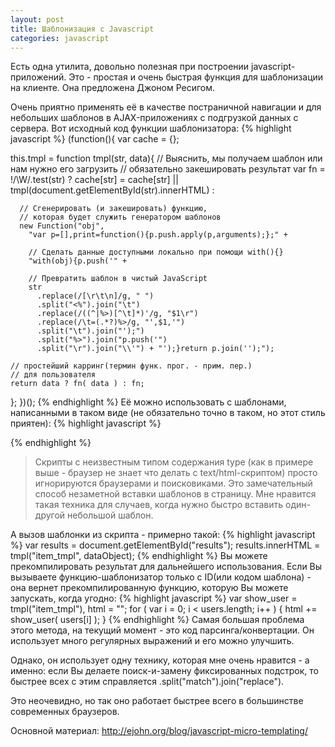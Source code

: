 ```yaml
---
layout: post
title: Шаблонизация с Javascript
categories: javascript
---
```


Есть одна утилита, довольно полезная при построении javascript-приложений. 
Это - простая и очень быстрая функция для шаблонизации на клиенте. Она предложена Джоном Ресигом.
<!--more-->
Очень приятно применять её в качестве постраничной навигации и для небольших шаблонов в AJAX-приложениях с подгрузкой данных с сервера.
Вот исходный код функции шаблонизатора:
{% highlight javascript %}
(function(){
  var cache = {};
 
  this.tmpl = function tmpl(str, data){
    // Выяснить, мы получаем шаблон или нам нужно его загрузить
    // обязательно закешировать результат
    var fn = !/\W/.test(str) ?
      cache[str] = cache[str] ||
        tmpl(document.getElementById(str).innerHTML) :
     
      // Сгенерировать (и закешировать) функцию, 
      // которая будет служить генератором шаблонов
      new Function("obj",
        "var p=[],print=function(){p.push.apply(p,arguments);};" +
       
        // Сделать данные доступными локально при помощи with(){}
        "with(obj){p.push('" +
       
        // Превратить шаблон в чистый JavaScript
        str
          .replace(/[\r\t\n]/g, " ")
          .split("<%").join("\t")
          .replace(/((^|%>)[^\t]*)'/g, "$1\r")
          .replace(/\t=(.*?)%>/g, "',$1,'")
          .split("\t").join("');")
          .split("%>").join("p.push('")
          .split("\r").join("\\'") + "');}return p.join('');");
   
    // простейший карринг(термин функ. прог. - прим. пер.)
    // для пользователя
    return data ? fn( data ) : fn;
  };
})();
{% endhighlight %}
Её можно использовать с шаблонами, написанными в таком виде (не обязательно точно в таком, но этот стиль приятен):
{% highlight javascript %}
<script type="text/html" id="item_tmpl">
  <div id="<%=id%>" class="<%=(i % 2 == 1 ? " even" : "")%>">
    <div class="grid_1 alpha right">
      <img class="righted" src="<%=profile_image_url%>"/>
    </div>
    <div class="grid_6 omega contents">
      <p><b><a href="/<%=from_user%>"><%=from_user%></a>:</b> <%=text%></p>
    </div>
  </div>
</script>
{% endhighlight %}
<blockquote>
Скрипты с неизвестным типом содержания type (как в примере выше - браузер не знает что делать с text/html-скриптом) просто игнорируются браузерами и поисковиками.
Это замечательный способ незаметной вставки шаблонов в страницу. Мне нравится такая техника для случаев, когда нужно быстро вставить один-другой небольшой шаблон.
</blockquote>
А вызов шаблонки из скрипта - примерно такой:
{% highlight javascript %}
var results = document.getElementById("results");
results.innerHTML = tmpl("item_tmpl", dataObject);
{% endhighlight %}
Вы можете прекомпилировать результат для дальнейшего использования. Если Вы вызываете функцию-шаблонизатор только с ID(или кодом шаблона) - она вернет прекомпилированную функцию, которую Вы можете запускать, когда угодно:
{% highlight javascript %}
var show_user = tmpl("item_tmpl"), html = "";
for ( var i = 0; i < users.length; i++ ) {
  html += show_user( users[i] );
}
{% endhighlight %}
Самая большая проблема этого метода, на текущий момент - это код парсинга/конвертации. Он использует много регулярных выражений и его можно улучшить.

Однако, он использует одну технику, которая мне очень нравится - а именно: если Вы делаете поиск-и-замену фиксированных подстрок, то быстрее всех с этим справляется .split("match").join("replace").

Это неочевидно, но так оно работает быстрее всего в большинстве современных браузеров.

Основной материал: http://ejohn.org/blog/javascript-micro-templating/
